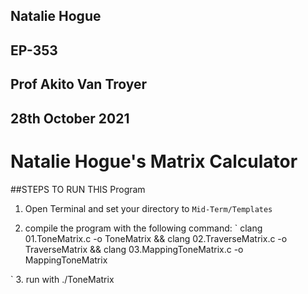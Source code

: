 ## Natalie Hogue
## EP-353
## Prof Akito Van Troyer
## 28th October 2021

# Natalie Hogue's Matrix Calculator

##STEPS TO RUN THIS Program

1. Open Terminal and set your directory to ` Mid-Term/Templates `

2. compile the program with the following command:
`
clang 01.ToneMatrix.c -o ToneMatrix && clang 02.TraverseMatrix.c -o TraverseMatrix && clang 03.MappingToneMatrix.c -o MappingToneMatrix

`
3. run with ./ToneMatrix
